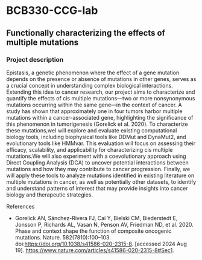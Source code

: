 # BCB330-CCG-lab

## Functionally characterizing the effects of multiple mutations

### Project description

Epistasis, a genetic phenomenon where the effect of a gene mutation depends on the presence or absence of mutations in other genes, serves as a crucial concept in understanding complex biological interactions. Extending this idea to cancer research, our project aims to characterize and quantify the effects of cis multiple mutations—two or more nonsynonymous mutations occurring within the same gene—in the context of cancer. A study has shown that approximately one in four tumors harbor multiple mutations within a cancer-associated gene, highlighting the significance of this phenomenon in tumorigenesis (Gorelick et al. 2020). To characterize these mutations,weI will explore and evaluate existing computational biology tools, including biophysical tools like DDMut and DynaMut2, and evolutionary tools like HMMvar. This evaluation will focus on assessing their efficacy, scalability, and applicability for characterizing cis multiple mutations.We will also experiment with a coevolutionary approach using Direct Coupling Analysis (DCA) to uncover potential interactions between mutations and how they may contribute to cancer progression. Finally, we will apply these tools to analyze mutations identified in existing literature on multiple mutations in cancer, as well as potentially other datasets, to identify and understand patterns of interest that may provide insights into cancer biology and therapeutic strategies.

References 

- Gorelick AN, Sánchez-Rivera FJ, Cai Y, Bielski CM, Biederstedt E, Jonsson P, Richards AL, Vasan N, Penson AV, Friedman ND, et al. 2020. Phase and context shape the function of composite oncogenic mutations. Nature. 582(7810):100–103. doi:https://doi.org/10.1038/s41586-020-2315-8. [accessed 2024 Aug 19]. https://www.nature.com/articles/s41586-020-2315-8#Sec1.
